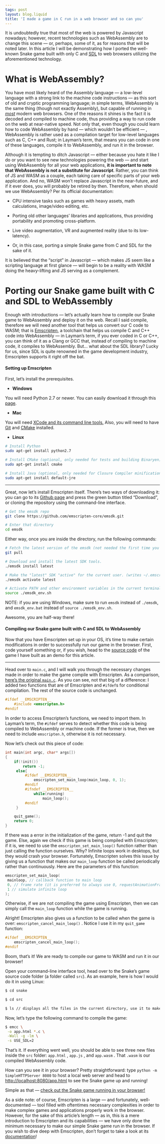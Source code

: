 ```yaml
---
tags: post
layout: blog.liquid
title: 'I made a game in C run in a web browser and so can you'
---
```


It is undoubtedly true that most of the web is powered by Javascript nowadays; however, recent technologies such as WebAssembly are to change this scene — or, perhaps, some of it, as for reasons that will be noted later. In this article I will be demonstrating how I ported the well-known Snake game built with only C and [SDL](https://www.libsdl.org/index.php) to web browsers utilizing the aforementioned technology.

# What is WebAssembly?

You have most likely heard of the Assembly language — a low-level language with a strong link to the machine code instructions — as this sort of old and cryptic programming language; in simple terms, WebAssembly is the same thing (though not exactly Assembly), but capable of running in [_most_](https://caniuse.com/#feat=wasm) modern web browsers. One of the reasons it shines is the fact it is decoded and compiled to machine code, thus providing a way to run code on the web at near-native speed. Not only that, even though you could learn how to code WebAssembly by hand — which wouldn’t be efficient — , WebAssembly is rather used as a compilation target for low-level languages such as C, C++ and Rust; in Layman’s term, that means you can code in one of these languages, compile it to WebAssembly, and run it in the browser.

Although it is tempting to ditch Javascript — either because you hate it like I do or you want to see new technologies powering the web — and start using WebAssembly for all your web applications, **it is important to note that WebAssembly is not a substitute for Javascript**. Rather, you can think of JS and WASM as a couple, each taking care of specific parts of your web application. And no, WASM won’t replace Javascript in the near-future, and if it ever does, you will probably be retired by then. Therefore, when should we use WebAssembly? Per its official documentation:

- CPU intensive tasks such as games with heavy assets, math calculations, image/video editing, etc.

- Porting old other languages’ libraries and applications, thus providing portability and promoting cross-platform.

- Live video augmentation, VR and augmented reality (due to its low-latency).

- Or, in this case, porting a simple Snake game from C and SDL for the sake of it.

It is believed that the “script” in Javascript — which makes JS seem like a scripting language at first glance — will begin to be a reality with WASM doing the heavy-lifting and JS serving as a complement.

# Porting our Snake game built with C and SDL to WebAssembly

Enough with introductions — let’s actually learn how to compile our Snake game to WebAssembly and deploy it on the web. Recall I said compile, therefore we will need another tool that helps us convert our C code to WASM; that is [Emscripten](https://emscripten.org/), a toolchain that helps us compile C and C++ code into WebAssembly — in Layman’s term, if you ever coded in C or C++, you can think of it as a Clang or GCC that, instead of compiling to machine code, it compiles to WebAssembly. But… what about the SDL library? Lucky for us, since SDL is quite renowned in the game development industry, Emscripten supports it right off the bat.

#### Setting up Emscripten

First, let’s install the prerequisites.

- **Windows**

You will need Python 2.7 or newer. You can easily download it through this [page](https://www.python.org/downloads/windows/).

- **Mac**

You will need [XCode and its command line tools.](https://superuser.com/questions/455214/where-is-svn-on-os-x-mountain-lion) Also, you will need to have [Git](https://git-scm.com/download/mac) and [CMake](https://cmake.org/install/) installed.

- **Linux**

```bash
# Install Python
sudo apt-get install python2.7

# Install CMake (optional, only needed for tests and building Binaryen)
sudo apt-get install cmake

# Install Java (optional, only needed for Closure Compiler minification)
sudo apt-get install default-jre
```

---

Great, now let’s install Emscripten itself. There’s two ways of downloading it: you can go to its [Github page](https://github.com/emscripten-core/emsdk) and press the green button titled “Download”, or cloning the repository using the command-line interface.

```bash
# Get the emsdk repo
git clone https://github.com/emscripten-core/emsdk.git

# Enter that directory
cd emsdk
```

Either way, once you are inside the directory, run the following commands:

```bash
# Fetch the latest version of the emsdk (not needed the first time you clone)
git pull

# Download and install the latest SDK tools.
./emsdk install latest

# Make the "latest" SDK "active" for the current user. (writes ~/.emscripten file)
./emsdk activate latest

# Activate PATH and other environment variables in the current terminal
source ./emsdk_env.sh
```

NOTE: if you are using Windows, make sure to run `emsdk` instead of `./emsdk`, and `emsdk_env.bat` instead of `source ./emsdk_env.sh`.

Awesome, you are half-way there!

#### Compiling our Snake game built with C and SDL to WebAssembly

Now that you have Emscripten set up in your OS, it’s time to make certain modifications in order to successfully run our game in the browser. First, code yourself something or, if you wish, head to the [source code](https://github.com/kibebr/sdl-to-wasm-games/tree/master/snake/src) of the game I have built as an demo for this article.

---

Head over to `main.c`, and I will walk you through the necessary changes made in order to make the game compile with Emscripten. As a comparison, [here’s the original `main.c`](https://gist.github.com/kibebr/d046c3977d783dbbd4d83616826e743c). As you can see, not that big of a difference: I added two functions that are of Emscripten and `#ifdef`s for conditional compilation. The rest of the source code is unchanged.

```c
#ifdef __EMSCRIPTEN__
    #include <emscripten.h>
#endif
```

In order to access Emscripten’s functions, we need to import them. In Layman’s term, the `#ifdef` serves to detect whether this code is being compiled to WebAssembly or machine code. If the former is true, then we need to include `emscripten.h`, otherwise it is not necessary.

Now let’s check out this piece of code:

```c
int main(int argc, char* args[])
{
    if(!init())
        return -1;
     else{
         #ifdef __EMSCRIPTEN__
             emscripten_set_main_loop(main_loop, 0, 1);
         #endif
         #ifndef __EMSCRIPTEN__
             while(running)
                 main_loop();
         #endif
     }

    quit_game();
    return 0;
}
```

If there was a error in the initialization of the game, return -1 and quit the game. Else, again we check if this game is being compiled with Emscripten; if it is, we need to use the `emscripten_set_main_loop()` function rather than just calling the function ourselves. Why? Infinite loops work in desktops, but they would crash your browser. Fortunately, Emscripten solves this issue by giving us a function that makes our `main_loop` function be called periodically rather than continuously. Here are the parameters of this function:

```c
emscripten_set_main_loop(
 mainloop, // callback function to main loop
 0, // frame rate (it is preferred to always use 0, requestAnimationFrame() will be used, making the animation smoother)
 1 // simulate infinite loop
);
```

Otherwise, if we are not compiling the game using Emscripten, then we can simply call the `main_loop` function while the game is running.

Alright! Emscripten also gives us a function to be called when the game is over: `emscripten_cancel_main_loop()` . Notice I use it in my `quit_game` function:

```c
#ifdef __EMSCRIPTEN__
    emscripten_cancel_main_loop();
#endif
```

Boom, that’s it! We are ready to compile our game to WASM and run it in our browser!

Open your command-line interface tool, head over to the Snake’s game source code folder (a folder called `src`). As an example, here is how I would do it in using Linux:

```bash
$ cd snake

$ cd src

$ ls // displays all the files in the current directory, use it to make sure you are in the correct one
```

Now, let’s type the following command to compile the game:

```bash
$ emcc \
 -o app.html *.c \
 -Wall -g -lm \
 -s USE_SDL=2
```

That’s it. If everything went well, you should be able to see three new files inside the `src` folder: `app.html` , `app.js` , and `app.wasm` . That `.wasm` is our compiled WebAssembly code.

How can you see it in your browser? Pretty straightforward: type `python -m SimpleHTTPServer 8080` to host a local web server and head to [http://localhost:8080/app.html](http://localhost:8080/hello.html) to see the Snake game up and running!

Simple as that — [check out the Snake game running in your browser!](https://kibebr.github.io/sdl-to-wasm-games/)

As a side note: of course, Emscripten is a large — and fortunately, well-documented — tool filled with oftentimes necessary complexities in order to make complex games and applications properly work in the browser. However, for the sake of this article’s length — as in, this is a mere introduction to Emscripten and its capabilities — we have only done the minimum necessary to make our simple Snake game run in the browser. If you wish to dive deep with Emscripten, don’t forget to take a look at its [documentation](https://emscripten.org/docs/)!

